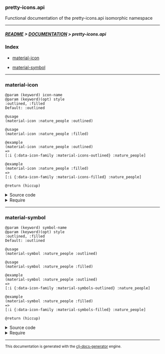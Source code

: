
### pretty-icons.api

Functional documentation of the pretty-icons.api isomorphic namespace

---

##### [README](../../../README.md) > [DOCUMENTATION](../../COVER.md) > pretty-icons.api

### Index

- [material-icon](#material-icon)

- [material-symbol](#material-symbol)

---

### material-icon

```
@param (keyword) icon-name
@param (keyword)(opt) style
:outlined, :filled
Default: :outlined
```

```
@usage
(material-icon :nature_people :outlined)
```

```
@usage
(material-icon :nature_people :filled)
```

```
@example
(material-icon :nature_people :outlined)
=>
[:i {:data-icon-family :material-icons-outlined} :nature_people]
```

```
@example
(material-icon :nature_people :filled)
=>
[:i {:data-icon-family :material-icons-filled} :nature_people]
```

```
@return (hiccup)
```

<details>
<summary>Source code</summary>

```
(defn material-icon
  [icon-name style]
  (case style :filled [:i {:data-icon-family :material-icons-filled}   icon-name]
                      [:i {:data-icon-family :material-icons-outlined} icon-name]))
```

</details>

<details>
<summary>Require</summary>

```
(ns my-namespace (:require [pretty-icons.api :refer [material-icon]]))

(pretty-icons.api/material-icon ...)
(material-icon                  ...)
```

</details>

---

### material-symbol

```
@param (keyword) symbol-name
@param (keyword)(opt) style
:outlined, :filled
Default: :outlined
```

```
@usage
(material-symbol :nature_people :outlined)
```

```
@usage
(material-symbol :nature_people :filled)
```

```
@example
(material-symbol :nature_people :outlined)
=>
[:i {:data-icon-family :material-symbols-outlined} :nature_people]
```

```
@example
(material-symbol :nature_people :filled)
=>
[:i {:data-icon-family :material-symbols-filled} :nature_people]
```

```
@return (hiccup)
```

<details>
<summary>Source code</summary>

```
(defn material-symbol
  [symbol-name style]
  (case style :filled [:i {:data-icon-family :material-symbols-filled}   symbol-name]
                      [:i {:data-icon-family :material-symbols-outlined} symbol-name]))
```

</details>

<details>
<summary>Require</summary>

```
(ns my-namespace (:require [pretty-icons.api :refer [material-symbol]]))

(pretty-icons.api/material-symbol ...)
(material-symbol                  ...)
```

</details>

---

<sub>This documentation is generated with the [clj-docs-generator](https://github.com/bithandshake/clj-docs-generator) engine.</sub>

